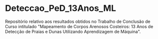# Deteccao_PeD_13Anos_ML
Repositório relativo aos resultados obtidos no Trabalho de Conclusão de Curso intitulado "Mapeamento de Corpos Arenosos Costeiros: 13 Anos de Detecção de Praias e Dunas Utilizando Aprendizagem de Máquina".
